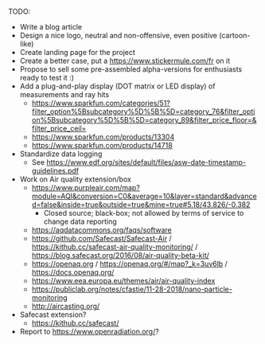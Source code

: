 TODO:
* Write a blog article
* Design a nice logo, neutral and non-offensive, even positive (cartoon-like)
* Create landing page for the project
* Create a better case, put a https://www.stickermule.com/fr on it
* Propose to sell some pre-assembled alpha-versions for enthusiasts ready to test it :)
* Add a plug-and-play display (DOT matrix or LED display) of measurements and ray hits
    * https://www.sparkfun.com/categories/51?filter_option%5Bsubcategory%5D%5B%5D=category_76&filter_option%5Bsubcategory%5D%5B%5D=category_89&filter_price_floor=&filter_price_ceil=
    * https://www.sparkfun.com/products/13304
    * https://www.sparkfun.com/products/14718
* Standardize data logging
    * See https://www.edf.org/sites/default/files/asw-date-timestamp-guidelines.pdf
* Work on Air quality extension/box
    * https://www.purpleair.com/map?module=AQI&conversion=C0&average=10&layer=standard&advanced=false&inside=true&outside=true&mine=true#5.18/43.826/-0.382
        * Closed source; black-box; not allowed by terms of service to change data reporting
    * https://aqdatacommons.org/faqs/software
    * https://github.com/Safecast/Safecast-Air / https://kithub.cc/safecast-air-quality-monitoring/ / https://blog.safecast.org/2016/08/air-quality-beta-kit/
    * https://openaq.org / https://openaq.org/#/map?_k=3uv6lb / https://docs.openaq.org/
    * https://www.eea.europa.eu/themes/air/air-quality-index
    * https://publiclab.org/notes/cfastie/11-28-2018/nano-particle-monitoring
    * http://aircasting.org/
* Safecast extension?
    * https://kithub.cc/safecast/
* Report to https://www.openradiation.org/?
